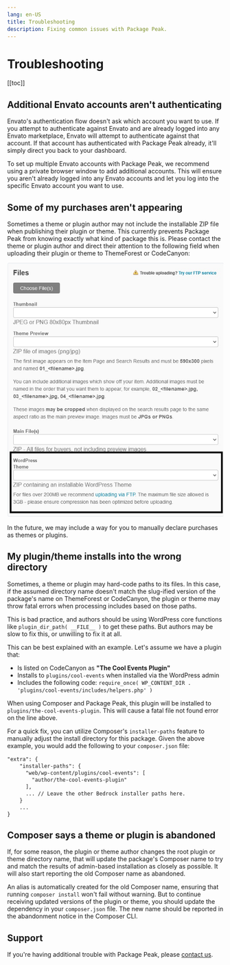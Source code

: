 ```yaml
---
lang: en-US
title: Troubleshooting
description: Fixing common issues with Package Peak.
---
```


# Troubleshooting
[[toc]]

## Additional Envato accounts aren't authenticating
Envato's authentication flow doesn't ask which account you want to use. If you attempt to authenticate against Envato and are already logged into any Envato marketplace, Envato will attempt to authenticate against that account. If that account has authenticated with Package Peak already, it'll simply direct you back to your dashboard.

To set up multiple Envato accounts with Package Peak, we recommend using a private browser window to add additional accounts. This will ensure you aren't already logged into any Envato accounts and let you log into the specific Envato account you want to use.

## Some of my purchases aren't appearing
Sometimes a theme or plugin author may not include the installable ZIP file when publishing their plugin or theme. This currently prevents Package Peak from knowing exactly what kind of package this is. Please contact the theme or plugin author and direct their attention to the following field when uploading their plugin or theme to ThemeForest or CodeCanyon:

![Installable file field](./assets/installable-upload.jpg)

In the future, we may include a way for you to manually declare purchases as themes or plugins.

## My plugin/theme installs into the wrong directory
Sometimes, a theme or plugin may hard-code paths to its files. In this case, if the assumed directory name doesn't match the slug-ified version of the package's name on ThemeForest or CodeCanyon, the plugin or theme may throw fatal errors when processing includes based on those paths.

This is bad practice, and authors should be using WordPress core functions like `plugin_dir_path( __FILE__ )` to get these paths. But authors may be slow to fix this, or unwilling to fix it at all.

This can be best explained with an example. Let's assume we have a plugin that:
- Is listed on CodeCanyon as **"The Cool Events Plugin"**
- Installs to `plugins/cool-events` when installed via the WordPress admin
- Includes the following code: `require_once( WP_CONTENT_DIR . 'plugins/cool-events/includes/helpers.php' )`

When using Composer and Package Peak, this plugin will be installed to `plugins/the-cool-events-plugin`. This will cause a fatal file not found error on the line above.

For a quick fix, you can utilize Composer's `installer-paths` feature to manually adjust the install directory for this package. Given the above example, you would add the following to your `composer.json` file:

```
"extra": {
    "installer-paths": {
      "web/wp-content/plugins/cool-events": [
        "author/the-cool-events-plugin"
      ],
      ... // Leave the other Bedrock installer paths here.
    }
	...
}
```

## Composer says a theme or plugin is abandoned
If, for some reason, the plugin or theme author changes the root plugin or theme directory name, that will update the package's Composer name to try and match the results of admin-based installation as closely as possible. It will also start reporting the old Composer name as abandoned.

An alias is automatically created for the old Composer name, ensuring that running `composer install` won't fail without warning. But to continue receiving updated versions of the plugin or theme, you should update the dependency in your `composer.json` file. The new name should be reported in the abandonment notice in the Composer CLI.

## Support
If you're having additional trouble with Package Peak, please [contact us](mailto:ethan@sternerstuff.dev).